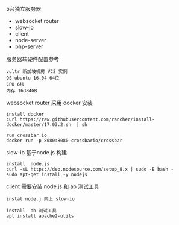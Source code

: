 5台独立服务器

* websocket router
* slow-io
* client
* node-server
* php-server



服务器软硬件配置参考

```
vultr 新加坡机房 VC2 实例
OS ubuntu 16.04 64位
CPU 6核
内存 16384GB
```



websocket  router 采用 docker 安装   

```
install docker
curl https://raw.githubusercontent.com/rancher/install-docker/master/17.03.2.sh  | sh

run crossbar.io
docker run -p 8080:8080 crossbario/crossbar 
```



slow-io  基于node.js 构建

```
install  node.js
curl -sL https://deb.nodesource.com/setup_8.x | sudo -E bash -
sudo apt-get install -y nodejs

```



client  需要安装 node.js 和 ab 测试工具

```
instal node.j 同上 slow-io

install  ab 测试工具
apt install apache2-utils
```

